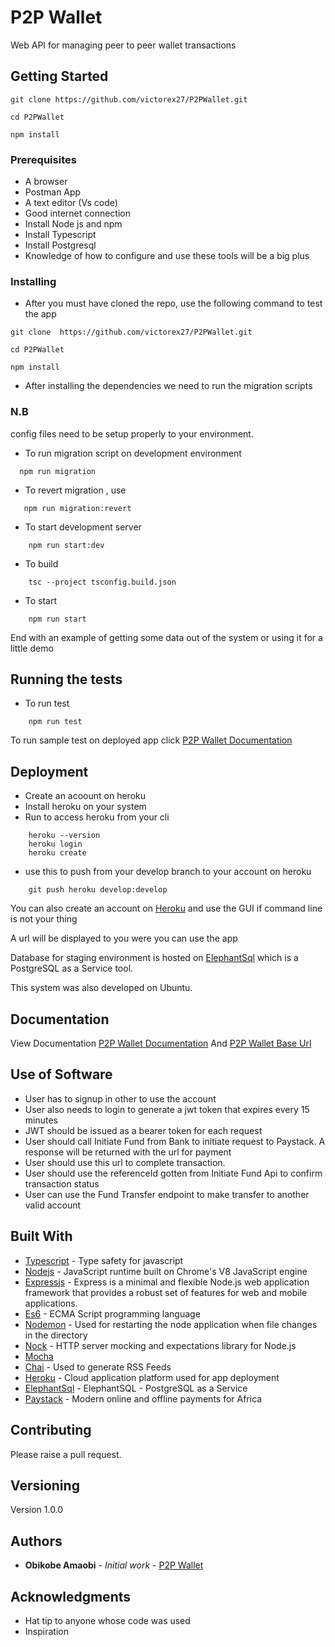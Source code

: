 
# P2P Wallet 
Web API for managing peer to peer wallet transactions



## Getting Started

```
git clone https://github.com/victorex27/P2PWallet.git

cd P2PWallet

npm install
```

### Prerequisites

- A browser
- Postman App
- A text editor (Vs code)
- Good internet connection
- Install Node js and npm
- Install Typescript
- Install Postgresql
- Knowledge of how to configure and use these tools will be a big plus

### Installing

- After you must have cloned the repo, use the following command to test the app

```
git clone  https://github.com/victorex27/P2PWallet.git

cd P2PWallet

npm install

```
- After installing the dependencies we need to run the migration scripts

### N.B
  config files need to be setup properly to your environment.

  - To run migration script on development environment

  ```
    npm run migration

  ```
- To revert migration , use

 ```
    npm run migration:revert
```
    
  

- To start development server
```
    npm run start:dev
```

- To build
```
    tsc --project tsconfig.build.json
```

- To start
```
    npm run start
```


End with an example of getting some data out of the system or using it for a little demo

## Running the tests

- To run test
```
    npm run test
```


To run sample test on deployed app click [P2P Wallet Documentation](https://documenter.getpostman.com/view/5657161/VUxXKiMV)



## Deployment

- Create an acoount on heroku
- Install heroku on your system
- Run to access heroku from your cli
```
    heroku --version
    heroku login
    heroku create
```
- use this to push from your develop branch to your account on heroku
```
    git push heroku develop:develop
```

You can also create an account on [Heroku](https://www.heroku.com/) and use the GUI if command line is not your thing

A url will be displayed to you were you can use the app

 Database for staging environment is hosted on [ElephantSql](https://www.elephantsql.com)  which is a PostgreSQL as a Service tool.

This system was also developed on Ubuntu.

## Documentation
View Documentation [P2P Wallet Documentation](https://documenter.getpostman.com/view/5657161/VUxXKiMV)
And [P2P Wallet Base Url ](https://p2pwallet2.herokuapp.com//)


## Use of Software
- User has to signup in other to use the account
- User also needs to login to generate a jwt token that expires every 15 minutes
- JWT should be issued as a bearer token for each request
- User should call Initiate Fund from Bank to initiate request to Paystack. A response will be returned with the url for payment
- User should use this url to complete transaction.
- User should use the referenceId gotten from Initiate Fund Api to confirm transaction status
- User can use the Fund Transfer endpoint to make transfer to another valid account

## Built With

* [Typescript](https://www.typescriptlang.org/) - Type safety for javascript
* [Nodejs](https://nodejs.org/en/) -  JavaScript runtime built on Chrome's V8 JavaScript engine
* [Expressjs](https://expressjs.com/) -  Express is a minimal and flexible Node.js web application framework that provides a robust set of features for web and mobile applications.
* [Es6](https://es6.io/) - ECMA Script programming language
* [Nodemon](https://nodemon.io/) - Used  for restarting the node application when file changes in the directory
* [Nock](https://www.npmjs.com/package/nock) - HTTP server mocking and expectations library for Node.js
* [Mocha](https://mochajs.org/) 
* [Chai](https://www.chaijs.com/) - Used to generate RSS Feeds
* [Heroku](https://www.heroku.com/) - Cloud application platform used for app deployment
* [ElephantSql](https://www.elephantsql.com) - ElephantSQL - PostgreSQL as a Service
* [Paystack](https://paystack.com/) - Modern online and offline payments for Africa
## Contributing

Please raise a pull request.

## Versioning

Version 1.0.0 

## Authors

* **Obikobe Amaobi** - *Initial work* - [P2P Wallet]( https://github.com/victorex27/P2PWallet.git)



## Acknowledgments
* Hat tip to anyone whose code was used
* Inspiration

